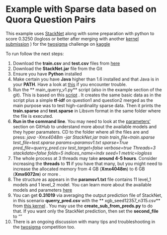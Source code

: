 # Example with Sparse data based on Quora Question Pairs

This example uses [StackNet](https://github.com/kaz-Anova/StackNet) along with some preparation with python to score 0.3250 (logloss or better after merging with another [kernel submission](https://www.kaggle.com/woters/quora-question-pairs/xgb-starter-12357/output) ) for the [twosigma](https://www.kaggle.com/c/quora-question-pairs) challenge on [kaggle](https://www.kaggle.com/) 

To run follow the next steps:

1. Download the **train.csv** and **test.csv** files from [here](https://www.kaggle.com/c/quora-question-pairs/data)
2. Download the **StackNet.jar** file from the Git
3. Ensure you have **Python** installed 
4. Make certain you have **Java** higher than 1.6 installed and that Java is in your **PATH**. Have a look at [this](https://www.java.com/en/download/help/path.xml) if you encounter trouble.
5. Run the ** main_querry_v1.py** script (also in the example section of the git). This is based on this [script]( https://www.kaggle.com/thedarkl0rd/quora-question-pairs/xgbstarter-340/code) . It creates the same basic data as in the script plus a simple **tf-idf** on question1 and question2 merged as the main purpose was to test high-cardinality sparse data. Then it prints the **train.sparse** and **test.sparse** in Libsvm format in the same folder where the file is executed. 
6. **Run in the command line**. You may need to look at the [parameters’](https://github.com/kaz-Anova/StackNet) section on GitHub to understand more about the available models and they hyper paramaters. CD to the folder where all the files are and press: 
*java -Xmx4048m -jar StackNet.jar train train_file=train.sparse test_file=test.sparse params=paramsv1.txt sparse=True pred_file=querry_pred.csv test_target=false verbose=true Threads=3 stackdata=false folds=5 indices_name=indx seed=1 metric=logloss*
7. The whole process at 3 threads may take **around 4-5 hours**. Consider increasing the **threads** to **11** if you have that many, but you might need to increase the allocated memory from 4 GB (**Xmx4048m**) to 6 GB (**Xmx6072m**) or more . 
8. The structure as appears in the **paramsv1.txt** file contains 11 level_1 models and 1 level_2 model. You can learn more about the available models and parameters [here]( https://github.com/kaz-Anova/StackNet/blob/master/parameters/PARAMETERS.MD)  
9. You can get **0.31019** via averaging the output prediction file of StackNet, in this scenario **querry_pred.csv** with the ** xgb_seed12357_n315.csv** from [this kernel](https://www.kaggle.com/woters/quora-question-pairs/xgb-starter-12357/output) . You may use the **create_sub_from_preds.py** to do that. If you want only the StackNet prediction, then set the **second_file** to “”
10. There is an ongoing discussion with many tips and troubleshooting in the [twosigma](https://www.kaggle.com/c/two-sigma-connect-rental-listing-inquiries/discussion/30012) competition too. 
